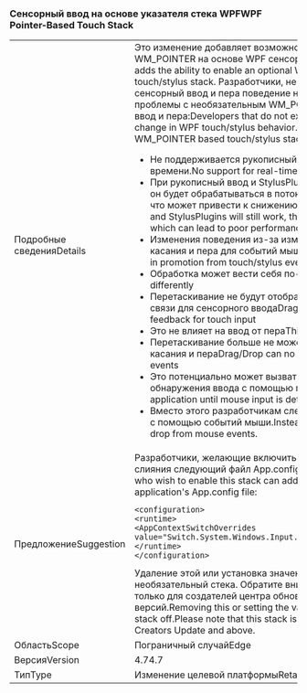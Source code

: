 ### <a name="wpf-pointer-based-touch-stack"></a><span data-ttu-id="39758-101">Сенсорный ввод на основе указателя стека WPF</span><span class="sxs-lookup"><span data-stu-id="39758-101">WPF Pointer-Based Touch Stack</span></span>

|   |   |
|---|---|
|<span data-ttu-id="39758-102">Подробные сведения</span><span class="sxs-lookup"><span data-stu-id="39758-102">Details</span></span>|<span data-ttu-id="39758-103">Это изменение добавляет возможность включать необязательный WM_POINTER на основе WPF сенсорный ввод и пера стека.</span><span class="sxs-lookup"><span data-stu-id="39758-103">This change adds the ability to enable an optional WM_POINTER based WPF touch/stylus stack.</span></span>  <span data-ttu-id="39758-104">Разработчики, не включайте это явно увидите WPF сенсорный ввод и пера поведение не меняется. Текущий известные проблемы с необязательным WM_POINTER на основе стека сенсорный ввод и пера:</span><span class="sxs-lookup"><span data-stu-id="39758-104">Developers that do not explicitly enable this should see no change in WPF touch/stylus behavior.Current Known Issues With optional WM_POINTER based touch/stylus stack:</span></span><ul><li><span data-ttu-id="39758-105">Не поддерживается рукописный ввод в режиме реального времени.</span><span class="sxs-lookup"><span data-stu-id="39758-105">No support for real-time inking.</span></span></li><li><span data-ttu-id="39758-106">При рукописный ввод и StylusPlugins по-прежнему будет работать, он будет обрабатываться в потоке пользовательского интерфейса, что может привести к снижению производительности.</span><span class="sxs-lookup"><span data-stu-id="39758-106">While inking and StylusPlugins will still work, they will be processed on the UI Thread which can lead to poor performance.</span></span></li><li><span data-ttu-id="39758-107">Изменения поведения из-за изменений в повышении из события касания и пера для событий мыши</span><span class="sxs-lookup"><span data-stu-id="39758-107">Behavioral changes due to changes in promotion from touch/stylus events to mouse events</span></span></li><li><span data-ttu-id="39758-108">Обработка может вести себя по-разному</span><span class="sxs-lookup"><span data-stu-id="39758-108">Manipulation may behave differently</span></span></li><li><span data-ttu-id="39758-109">Перетаскивание не будут отображаться соответствующие обратной связи для сенсорного ввода</span><span class="sxs-lookup"><span data-stu-id="39758-109">Drag/Drop will not show appropriate feedback for touch input</span></span></li><li><span data-ttu-id="39758-110">Это не влияет на ввод от пера</span><span class="sxs-lookup"><span data-stu-id="39758-110">This does not affect stylus input</span></span></li><li><span data-ttu-id="39758-111">Перетаскивание больше не может быть запущен на события касания и пера</span><span class="sxs-lookup"><span data-stu-id="39758-111">Drag/Drop can no longer be initiated on touch/stylus events</span></span></li><li><span data-ttu-id="39758-112">Это потенциально может вызвать зависание приложения до обнаружения ввода с помощью мыши.</span><span class="sxs-lookup"><span data-stu-id="39758-112">This can potentially hang the application until mouse input is detected.</span></span></li><li><span data-ttu-id="39758-113">Вместо этого разработчикам следует инициировать перетаскивание с помощью событий мыши.</span><span class="sxs-lookup"><span data-stu-id="39758-113">Instead, developers should initiate drag and drop from mouse events.</span></span></li></ul>|
|<span data-ttu-id="39758-114">Предложение</span><span class="sxs-lookup"><span data-stu-id="39758-114">Suggestion</span></span>|<span data-ttu-id="39758-115">Разработчики, желающие включить этот стек можно добавить или слияния следующий файл App.config для своего приложения:</span><span class="sxs-lookup"><span data-stu-id="39758-115">Developers who wish to enable this stack can add/merge the following to their application's App.config file:</span></span><pre><code class="language-xml">&lt;configuration&gt;&#13;&#10;&lt;runtime&gt;&#13;&#10;&lt;AppContextSwitchOverrides value=&quot;Switch.System.Windows.Input.Stylus.EnablePointerSupport=true&quot;/&gt;&#13;&#10;&lt;/runtime&gt;&#13;&#10;&lt;/configuration&gt;&#13;&#10;</code></pre><span data-ttu-id="39758-116">Удаление этой или установка значения false выключит Этот необязательный стека. Обратите внимание на то, что стек доступен только для создателей центра обновления Windows 10 и более поздних версий.</span><span class="sxs-lookup"><span data-stu-id="39758-116">Removing this or setting the value to false will turn this optional stack off.Please note that this stack is available only on Windows 10 Creators Update and above.</span></span>|
|<span data-ttu-id="39758-117">Область</span><span class="sxs-lookup"><span data-stu-id="39758-117">Scope</span></span>|<span data-ttu-id="39758-118">Пограничный случай</span><span class="sxs-lookup"><span data-stu-id="39758-118">Edge</span></span>|
|<span data-ttu-id="39758-119">Версия</span><span class="sxs-lookup"><span data-stu-id="39758-119">Version</span></span>|<span data-ttu-id="39758-120">4.7</span><span class="sxs-lookup"><span data-stu-id="39758-120">4.7</span></span>|
|<span data-ttu-id="39758-121">Тип</span><span class="sxs-lookup"><span data-stu-id="39758-121">Type</span></span>|<span data-ttu-id="39758-122">Изменение целевой платформы</span><span class="sxs-lookup"><span data-stu-id="39758-122">Retargeting</span></span>|

